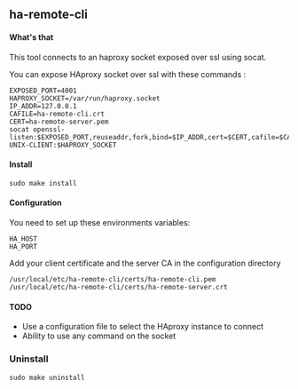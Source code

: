 ha-remote-cli
-------------

#### What's that 

This tool connects to an haproxy socket exposed over ssl using socat.

You can expose HAproxy socket over ssl with these commands :
```
EXPOSED_PORT=4001
HAPROXY_SOCKET=/var/run/haproxy.socket
IP_ADDR=127.0.0.1
CAFILE=ha-remote-cli.crt
CERT=ha-remote-server.pem
socat openssl-listen:$EXPOSED_PORT,reuseaddr,fork,bind=$IP_ADDR,cert=$CERT,cafile=$CAFILE UNIX-CLIENT:$HAPROXY_SOCKET 
```

#### Install

```
sudo make install
```

#### Configuration

You need to set up these environments variables:
```
HA_HOST
HA_PORT
```

Add your client certificate and the server CA in the configuration directory
```
/usr/local/etc/ha-remote-cli/certs/ha-remote-cli.pem
/usr/local/etc/ha-remote-cli/certs/ha-remote-server.crt
```

#### TODO

* Use a configuration file to select the HAproxy instance to connect
* Ability to use any command on the socket

### Uninstall

```
sudo make uninstall
```
